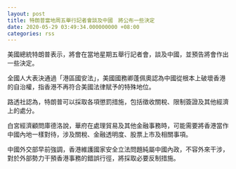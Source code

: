 ```yaml
---
layout: post
title: 特朗普當地周五舉行記者會談及中國　將公布一些決定
date: 2020-05-29 03:49:34.000000000 +08:00
categories: rss
---
```


美國總統特朗普表示，將會在當地星期五舉行記者會，談及中國，並預告將會作出一些決定。

全國人大表決通過「港區國安法」，美國國務卿蓬佩奧認為中國從根本上破壞香港的自治權，指香港不再符合美國法律賦予的特殊地位。

路透社認為，特朗普可以採取各項懲罰措施，包括徵收關稅、限制簽證及其他經濟上的處分。

白宮經濟顧問庫德洛說，華府在處理貿易及其他金融事務時，可能需要將香港當作中國內地一樣對待，涉及關稅、金融透明度、股票上巿及相關事項。

中國外交部早前強調，香港維護國家安全立法問題純屬中國內政，不容外來干涉，對於外部勢力干預香港事務的錯誤行徑，將採取必要反制措施。
